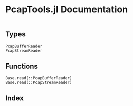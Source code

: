 # PcapTools.jl Documentation

```@contents
```

## Types
```@docs
PcapBufferReader
PcapStreamReader
```

## Functions
```@docs
Base.read(::PcapBufferReader)
Base.read(::PcapStreamReader)
```

## Index
```@index
```
